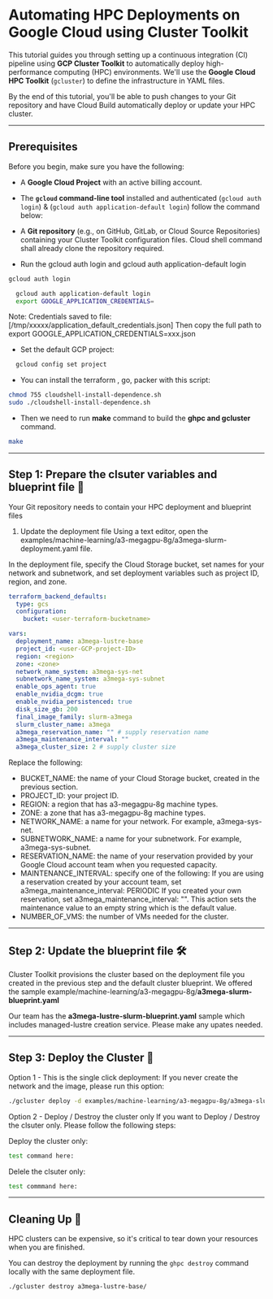 <!-----



Conversion time: 0.906 seconds.


Using this Markdown file:

1. Paste this output into your source file.
2. See the notes and action items below regarding this conversion run.
3. Check the rendered output (headings, lists, code blocks, tables) for proper
   formatting and use a linkchecker before you publish this page.

Conversion notes:

* Docs to Markdown version 1.0β44
* Fri Aug 08 2025 13:06:10 GMT-0700 (PDT)
* Source doc: Untitled document
----->



# **Automating HPC Deployments on Google Cloud using Cluster Toolkit**

This tutorial guides you through setting up a continuous integration (CI) pipeline using **GCP Cluster Toolkit** to automatically deploy high-performance computing (HPC) environments. We'll use the **Google Cloud HPC Toolkit** (`gcluster`) to define the infrastructure in YAML files.

By the end of this tutorial, you'll be able to push changes to your Git repository and have Cloud Build automatically deploy or update your HPC cluster.


---


## **Prerequisites**

Before you begin, make sure you have the following:


* A **Google Cloud Project** with an active billing account.
* The **<code>gcloud</code> command-line tool** installed and authenticated (`gcloud auth login`) & (`gcloud auth application-default login`) follow the command below: 
* A **Git repository** (e.g., on GitHub, GitLab, or Cloud Source Repositories) containing your Cluster Toolkit configuration files. Cloud shell command shall already clone the repository required.

* Run the gcloud auth login and gcloud auth application-default login 
```bash
gcloud auth login
```

```bash
  gcloud auth application-default login
  export GOOGLE_APPLICATION_CREDENTIALS=
```
Note: 
Credentials saved to file: [/tmp/xxxxx/application_default_credentials.json]
Then copy the full path to export GOOGLE_APPLICATION_CREDENTIALS=xxx.json


* Set the default GCP project:

```bash
  gcloud config set project 
```

* You can install the terraform , go, packer with this script:
```bash
chmod 755 cloudshell-install-dependence.sh 
sudo ./cloudshell-install-dependence.sh 
```
* Then we need to run **make** command to build the **ghpc and gcluster** command.

```bash
make
```
---


## **Step 1: Prepare the clsuter variables and blueprint file 📁**

Your Git repository needs to contain your HPC deployment and blueprint files

1. Update the deployment file
Using a text editor, open the examples/machine-learning/a3-megagpu-8g/a3mega-slurm-deployment.yaml file.

In the deployment file, specify the Cloud Storage bucket, set names for your network and subnetwork, and set deployment variables such as project ID, region, and zone.

```yaml
terraform_backend_defaults:
  type: gcs
  configuration:
    bucket: <user-terraform-bucketname>

vars:
  deployment_name: a3mega-lustre-base
  project_id: <user-GCP-project-ID>
  region: <region>
  zone: <zone>
  network_name_system: a3mega-sys-net
  subnetwork_name_system: a3mega-sys-subnet
  enable_ops_agent: true
  enable_nvidia_dcgm: true
  enable_nvidia_persistenced: true
  disk_size_gb: 200
  final_image_family: slurm-a3mega
  slurm_cluster_name: a3mega
  a3mega_reservation_name: "" # supply reservation name
  a3mega_maintenance_interval: ""
  a3mega_cluster_size: 2 # supply cluster size
```
Replace the following:

* BUCKET_NAME: the name of your Cloud Storage bucket, created in the previous section.
* PROJECT_ID: your project ID.
* REGION: a region that has a3-megagpu-8g machine types.
* ZONE: a zone that has a3-megagpu-8g machine types.
* NETWORK_NAME: a name for your network. For example, a3mega-sys-net.
* SUBNETWORK_NAME: a name for your subnetwork. For example, a3mega-sys-subnet.
* RESERVATION_NAME: the name of your reservation provided by your Google Cloud account team when you requested capacity.
* MAINTENANCE_INTERVAL: specify one of the following:
  If you are using a reservation created by your account team, set a3mega_maintenance_interval: PERIODIC
  If you created your own reservation, set a3mega_maintenance_interval: "". This action sets the maintenance value to an empty string which is the default value.
* NUMBER_OF_VMS: the number of VMs needed for the cluster.

---


## **Step 2: Update the blueprint file 🛠️**

Cluster Toolkit provisions the cluster based on the deployment file you created in the previous step and the default cluster blueprint.
We offered the sample example/machine-learning/a3-megagpu-8g/**a3mega-slurm-blueprint.yaml**

Our team has the **a3mega-lustre-slurm-blueprint.yaml** sample which includes managed-lustre creation service.
Please make any upates needed. 

---


## **Step 3: Deploy the Cluster 🎉**

Option 1 - This is the single click deployment: 
If you never create the network and the image, please run this option:

```bash
./gcluster deploy -d examples/machine-learning/a3-megagpu-8g/a3mega-slurm-deployment.yaml examples/machine-learning/a3-megagpu-8g/a3mega-lustre-slurm-blueprint.yaml --auto-approve
```


Option 2 - Deploy / Destroy the cluster only 
If you want to Deploy / Destroy the clsuter only. Please follow the following steps: 

Deploy the cluster only: 

```bash
test command here: 
```

Delele the clsuter only:

```bash
test commmand here: 
```

---

## **Cleaning Up 🧹**

HPC clusters can be expensive, so it's critical to tear down your resources when you are finished.

You can destroy the deployment by running the `ghpc destroy` command locally with the same deployment file.

```bash
./gcluster destroy a3mega-lustre-base/
```